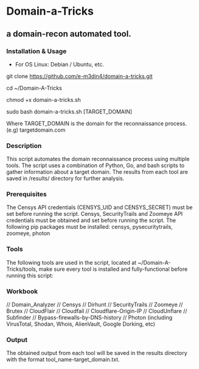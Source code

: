    # Domain-a-Tricks                                           
## a domain-recon automated tool.

### Installation & Usage

- For OS Linux: Debian / Ubuntu, etc.

git clone https://github.com/e-m3din4/domain-a-tricks.git

cd ~/Domain-A-Tricks

chmod +x domain-a-tricks.sh

sudo bash domain-a-tricks.sh [TARGET_DOMAIN]

Where TARGET_DOMAIN is the domain for the reconnaissance process. (e.g) targetdomain.com

### Description

This script automates the domain reconnaissance process using multiple tools. The script uses a combination of Python, Go, and bash scripts to gather information about a target domain. The results from each tool are saved in /results/ directory for further analysis.

### Prerequisites

The Censys API credentials (CENSYS_UID and CENSYS_SECRET) must be set before running the script.
Censys, SecurityTrails and Zoomeye API credentials must be obtained and set before running the script.
The following pip packages must be installed: censys, pysecuritytrails, zoomeye, photon 

### Tools 

The following tools are used in the script, located at ~/Domain-A-Tricks/tools, make sure every tool is installed and fully-functional before running this script:

### Workbook

// Domain_Analyzer
// Censys
// Dirhunt
// SecurityTrails
// Zoomeye
// Brutex 
// CloudFlair
// Cloudfail
// Cloudflare-Origin-IP
// CloudUnflare
// Subfinder
// Bypass-firewalls-by-DNS-history
// Photon (including VirusTotal, Shodan, Whois, AlienVault, Google Dorking, etc)

### Output

The obtained output from each tool will be saved in the results directory with the format tool_name-target_domain.txt.
